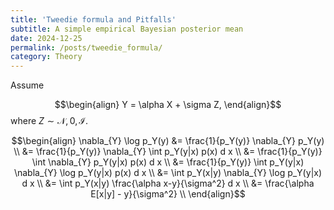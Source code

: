 ```yaml
---
title: 'Tweedie formula and Pitfalls'
subtitle: A simple empirical Bayesian posterior mean
date: 2024-12-25
permalink: /posts/tweedie_formula/
category: Theory
---
```



Assume 

$$\begin{align}
    Y = \alpha X + \sigma Z,
\end{align}$$
where $Z \sim \mathcal{N, 0, I}$.



$$\begin{align}
    \nabla_{Y} \log p_Y(y) &= \frac{1}{p_Y(y)} \nabla_{Y} p_Y(y) \\
                           &= \frac{1}{p_Y(y)} \nabla_{Y} \int p_Y(y|x) p(x) d x \\
                           &= \frac{1}{p_Y(y)} \int \nabla_{Y} p_Y(y|x) p(x) d x \\
                           &= \frac{1}{p_Y(y)} \int p_Y(y|x) \nabla_{Y} \log p_Y(y|x) p(x) d x \\
                           &= \int p_Y(x|y) \nabla_{Y} \log p_Y(y|x) d x \\
                           &= \int p_Y(x|y) \frac{\alpha x-y}{\sigma^2} d x \\
                           &= \frac{\alpha E[x|y] - y}{\sigma^2} \\
\end{align}$$


